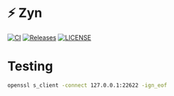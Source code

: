 # ⚡ Zyn

[![CI](https://img.shields.io/github/actions/workflow/status/zyn-org/zyn/ci.yml?branch=main&style=flat-square)](https://github.com/zyn-org/zyn/actions)
[![Releases](https://img.shields.io/github/release/zyn-org/zyn/all.svg?style=flat-square)](https://github.com/zyn-org/zyn/releases)
[![LICENSE](https://img.shields.io/github/license/zyn-org/zyn.svg?style=flat-square)](https://github.com/zyn-org/zyn/blob/master/LICENSE)

# Testing

```bash
openssl s_client -connect 127.0.0.1:22622 -ign_eof
```

